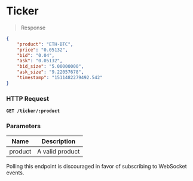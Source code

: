 <h1 id='ticker-rest'>Ticker</h1>

> Response

```json
{
    "product": "ETH-BTC",
    "price": "0.05132",
    "bid": "0.04",
    "ask": "0.05132",
    "bid_size": "5.00000000",
    "ask_size": "9.22057678",
    "timestamp": "1511482279492.542"
}
```

### HTTP Request

**`GET /ticker/:product`**

### Parameters

Name | Description
---------- | -------
product | A valid product

Polling this endpoint is discouraged in favor of subscribing to WebSocket events.
